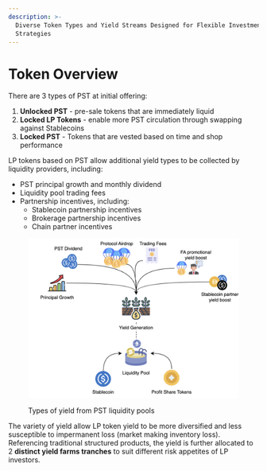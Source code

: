 ```yaml
---
description: >-
  Diverse Token Types and Yield Streams Designed for Flexible Investment
  Strategies
---
```


# Token Overview

There are 3 types of PST at initial offering:

1. **Unlocked PST** - pre-sale tokens that are immediately liquid
2. **Locked LP Tokens** - enable more PST circulation through swapping against Stablecoins
3. **Locked PST** - Tokens that are vested based on time and shop performance

LP tokens based on PST allow additional yield types to be collected by liquidity providers, including:

* PST principal growth and monthly dividend
* Liquidity pool trading fees
* Partnership incentives, including:
  * Stablecoin partnership incentives
  * Brokerage partnership incentives
  * Chain partner incentives

<figure><picture><source srcset="../.gitbook/assets/image (12).png" media="(prefers-color-scheme: dark)"><img src="../.gitbook/assets/image (12).png" alt=""></picture><figcaption><p>Types of yield from PST liquidity pools</p></figcaption></figure>

The variety of yield allow LP token yield to be more diversified and less susceptible to impermanent loss (market making inventory loss). Referencing traditional structured products, the yield is further allocated to 2 **distinct yield farms tranches** to suit different risk appetites of LP investors.

